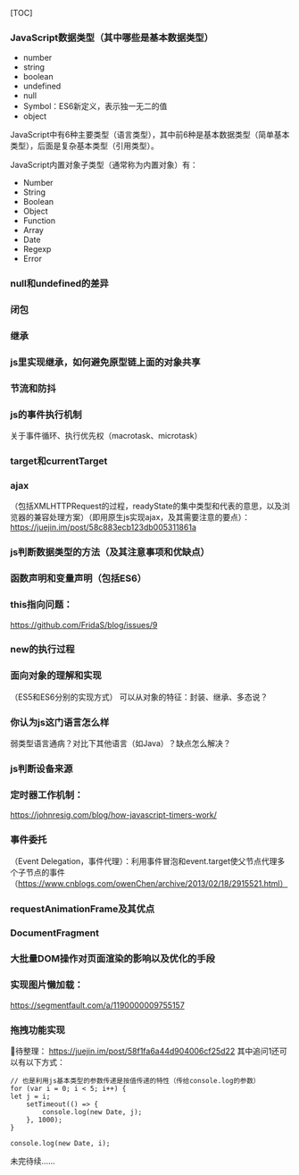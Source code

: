 [TOC]


### JavaScript数据类型（其中哪些是基本数据类型）
- number
- string
- boolean
- undefined
- null
- Symbol：ES6新定义，表示独一无二的值
- object

JavaScript中有6种主要类型（语言类型），其中前6种是基本数据类型（简单基本类型），后面是复杂基本类型（引用类型）。

JavaScript内置对象子类型（通常称为内置对象）有：
- Number
- String
- Boolean
- Object
- Function
- Array
- Date
- Regexp
- Error

### null和undefined的差异
### 闭包
### 继承
### js里实现继承，如何避免原型链上面的对象共享
### 节流和防抖
### js的事件执行机制
关于事件循环、执行优先权（macrotask、microtask）

### target和currentTarget
### ajax
（包括XMLHTTPRequest的过程，readyState的集中类型和代表的意思，以及浏览器的兼容处理方案）（即用原生js实现ajax，及其需要注意的要点）：https://juejin.im/post/58c883ecb123db005311861a
### js判断数据类型的方法（及其注意事项和优缺点）
### 函数声明和变量声明（包括ES6）
### this指向问题：
https://github.com/FridaS/blog/issues/9
### new的执行过程
### 面向对象的理解和实现
（ES5和ES6分别的实现方式）
可以从对象的特征：封装、继承、多态说？
### 你认为js这门语言怎么样
弱类型语言通病？对比下其他语言（如Java）？缺点怎么解决？
### js判断设备来源
### 定时器工作机制：
https://johnresig.com/blog/how-javascript-timers-work/
### 事件委托
（Event Delegation，事件代理）：利用事件冒泡和event.target使父节点代理多个子节点的事件（https://www.cnblogs.com/owenChen/archive/2013/02/18/2915521.html）
### requestAnimationFrame及其优点
### DocumentFragment
### 大批量DOM操作对页面渲染的影响以及优化的手段
### 实现图片懒加载：
https://segmentfault.com/a/1190000009755157

### 拖拽功能实现





待整理：
https://juejin.im/post/58f1fa6a44d904006cf25d22
其中追问1还可以有以下方式：
```
// 也是利用js基本类型的参数传递是按值传递的特性（传给console.log的参数）
for (var i = 0; i < 5; i++) {
let j = i;
    setTimeout(() => {
        console.log(new Date, j);
    }, 1000);
}

console.log(new Date, i);
```



未完待续……